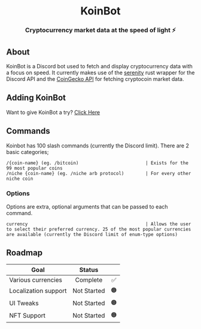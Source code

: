 <div align="center">
  <h1>KoinBot</h1>
  <h3>Cryptocurrency market data at the speed of light ⚡️</h3>
</div>

## About

KoinBot is a Discord bot used to fetch and display cryptocurrency data with a focus on speed. It currently makes use of the [serenity](https://github.com/serenity-rs/serenity) rust wrapper for the Discord API and the [CoinGecko API](https://www.coingecko.com/en/api/documentation) for fetching cryptocoin market data.

## Adding KoinBot

Want to give KoinBot a try? [Click Here](https://discord.com/api/oauth2/authorize?client_id=817408196053696542&permissions=2147483648&scope=bot+applications.commands)

## Commands

Koinbot has 100 slash commands (currently the Discord limit). There are 2 basic categories;

```
/{coin-name} (eg. /bitcoin)                         | Exists for the 99 most popular coins
/niche {coin-name} (eg. /niche arb protocol)        | For every other niche coin
```

### Options

Options are extra, optional arguments that can be passed to each command.

```
currency                                            | Allows the user to select their preferred currency. 25 of the most popular currencies are available (currently the Discord limit of enum-type options)
```

## Roadmap

| Goal                 |   Status    |     |
| -------------------- | :---------: | :-: |
| Various currencies   |  Complete   | ✅  |
| Localization support | Not Started | 🟠  |
| UI Tweaks            | Not Started | 🟠  |
| NFT Support          | Not Started | 🟠  |
